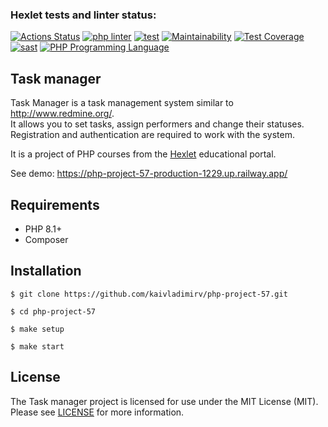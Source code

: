 ### Hexlet tests and linter status:
[![Actions Status](https://github.com/kaivladimirv/php-project-57/workflows/hexlet-check/badge.svg)](https://github.com/kaivladimirv/php-project-57/actions)
[![php linter](https://github.com/kaivladimirv/php-project-57/actions/workflows/linter-check.yml/badge.svg)](https://github.com/kaivladimirv/php-project-57/actions/workflows/linter-check.yml)
[![test](https://github.com/kaivladimirv/php-project-57/actions/workflows/test-check.yml/badge.svg)](https://github.com/kaivladimirv/php-project-57/actions/workflows/test-check.yml)
[![Maintainability](https://api.codeclimate.com/v1/badges/51040e3c7d8434aade25/maintainability)](https://codeclimate.com/github/kaivladimirv/php-project-57/maintainability)
[![Test Coverage](https://api.codeclimate.com/v1/badges/51040e3c7d8434aade25/test_coverage)](https://codeclimate.com/github/kaivladimirv/php-project-57/test_coverage)
[![sast](https://github.com/kaivladimirv/php-project-57/actions/workflows/sast-semgrep.yml/badge.svg)](https://github.com/kaivladimirv/php-project-57/actions/workflows/sast-semgrep.yml)
<a href="https://php.net"><img src="https://img.shields.io/badge/php-8.1%2B-%238892BF" alt="PHP Programming Language"></a>

## Task manager
Task Manager is a task management system similar to http://www.redmine.org/.    
It allows you to set tasks, assign performers and change their statuses. 
Registration and authentication are required to work with the system.

It is a project of PHP courses from the [Hexlet](https://hexlet.io/) educational portal.

See demo: https://php-project-57-production-1229.up.railway.app/

## Requirements
* PHP 8.1+
* Composer

## Installation
```
$ git clone https://github.com/kaivladimirv/php-project-57.git

$ cd php-project-57

$ make setup

$ make start
```

## License
The Task manager project is licensed for use under the MIT License (MIT).
Please see [LICENSE](/LICENSE) for more information.
